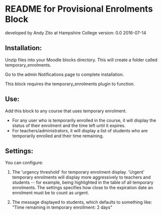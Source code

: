 # README for Provisional Enrolments Block
developed by Andy Zito at Hampshire College
version: 0.0 2016-07-14

## Installation:

Unzip files into your Moodle blocks directory. This will create a folder called temporary_enrolments.

Go to the admin Notifications page to complete installation.

This block requires the temporary_enrolments plugin to function.

## Use:

Add this block to any course that uses temporary enrolment.

* For any user who is temporarily enrolled in the course, it will display the status of their enrolment and the time left until it expires.
* For teachers/administrators, it will display a list of students who are temporarily enrolled and their time remaining.

## Settings:

You can configure:

1. The 'urgency threshold' for temporary enrolment display. 'Urgent' temporary enrolments will display more aggressively to teachers and students -- for example, being highlighted in the table of all temporary enrolments. The settings specifies how close to the expiration date an enrolment must be to count as urgent.

2. The message displayed to students, which defaults to something like: "Time remaining in temporary enrollment: 2 days"
